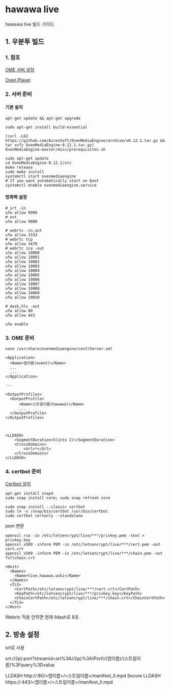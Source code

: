 # hawawa live
hawawa live 빌드 가이드

## 1. 우분투 빌드


### 1. 참조

[OME 서버 설정](https://airensoft.gitbook.io/ovenmediaengine/getting-started)

[Oven Player](https://airensoft.gitbook.io/ovenplayer/)

### 2. 서버 준비 

#### 기본 설치

~~~
apt-get update && apt-get upgrade

sudo apt-get install build-essential

(curl -LOJ https://github.com/AirenSoft/OvenMediaEngine/archive/v0.12.1.tar.gz && tar xvfz OvenMediaEngine-0.12.1.tar.gz)
OvenMediaEngine-master/misc/prerequisites.sh

sudo apt-get update
cd OvenMediaEngine-0.12.1/src
make release
sudo make install
systemctl start ovenmediaengine
# If you want automatically start on boot
systemctl enable ovenmediaengine.service 
~~~

#### 방화벽 설정

~~~
# srt -in
ufw allow 9999
# ovt
ufw allow 9000

# webrtc -in,out
ufw allow 3333
# webrtc tcp
ufw allow 3478
# webrtc ice -out
ufw allow 10000
ufw allow 10001
ufw allow 10002
ufw allow 10003
ufw allow 10004
ufw allow 10005
ufw allow 10006
ufw allow 10007
ufw allow 10008
ufw allow 10009
ufw allow 10010

# dash,hls -out
ufw allow 80
ufw allow 443

ufw enable
~~~

### 3. OME 준비

~~~
nano /usr/share/ovenmediaengine/conf/Server.xml

<Application>
  <Name>앱이름(event)</Name>
  ...
  ...
</Application>

---

<OutputProfiles>
  <OutputProfile>
      <Name>스트림이름(hawawa)</Name>
      ...
  </OutputProfile>
</OutputProfiles>



<LLDASH>
    <SegmentDuration>5(into 2)</SegmentDuration>
    <CrossDomains>
        <Url>*</Url>
    </CrossDomains>
</LLDASH>
~~~

### 4. certbot 준비

[Certbot 설치](https://certbot.eff.org/lets-encrypt/ubuntubionic-other)

~~~
apt-get install snapd
sudo snap install core; sudo snap refresh core

sudo snap install --classic certbot
sudo ln -s /snap/bin/certbot /usr/bin/certbot
sudo certbot certonly --standalone
~~~

pem 변환

~~~
openssl rsa -in /etc/letsencrypt/live/***/privkey.pem -text > privkey.key
openssl x509 -inform PEM -in /etc/letsencrypt/live/***/cert.pem -out cert.crt
openssl x509 -inform PEM -in /etc/letsencrypt/live/***/chain.pem -out fullchain.crt
~~~

~~~
<Host>
  <Names>
    <Name>live.hawawa.wiki</Name>
  </Names>
  <TLS>
    <CertPath>/etc/letsencrypt/live/***/cert.crt</CertPath>
    <KeyPath>/etc/letsencrypt/live/***/privkey.key</KeyPath>
    <ChainCertPath>/etc/letsencrypt/live/***/chain.crt</ChainCertPath>
  </TLS>
</Host>

~~~




Webrtc 적용 안하면 현재 lldash로 8초


## 2. 방송 설정

srt로 사용

srt://(ip):port?streamid=srt%3A//(ip)%3A(Port)/(앱이름)/(스트림이름)%3Fquery%3Dvalue

LLDASH
http://<Domain>:80/<앱이름>/<스트림이름>/manifest_ll.mpd
Secure LLDASH
https://<Domain>:443/<앱이름>/<스트림이름>/manifest_ll.mpd


